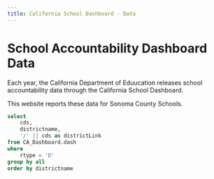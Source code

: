 ```yaml
---
title: California School Dashboard - Data
---
```


# School Accountability Dashboard Data

Each year, the California Department of Eduucation releases school accountability data through the California School Dashboard.

This website reports these data for Sonoma County Schools.

```sql sonoma
select
    cds, 
    districtname,
    '/' || cds as districtLink
from CA_Dashboard.dash
where
    rtype = 'D'
group by all
order by districtname
```

<DataTable data={sonoma} search=true rows=all link=districtLink>
    <Column id=districtname title="District Name"/>
    <Column id=districtLink contentType=link linkLabel="Details →" align=center/>
</DataTable>